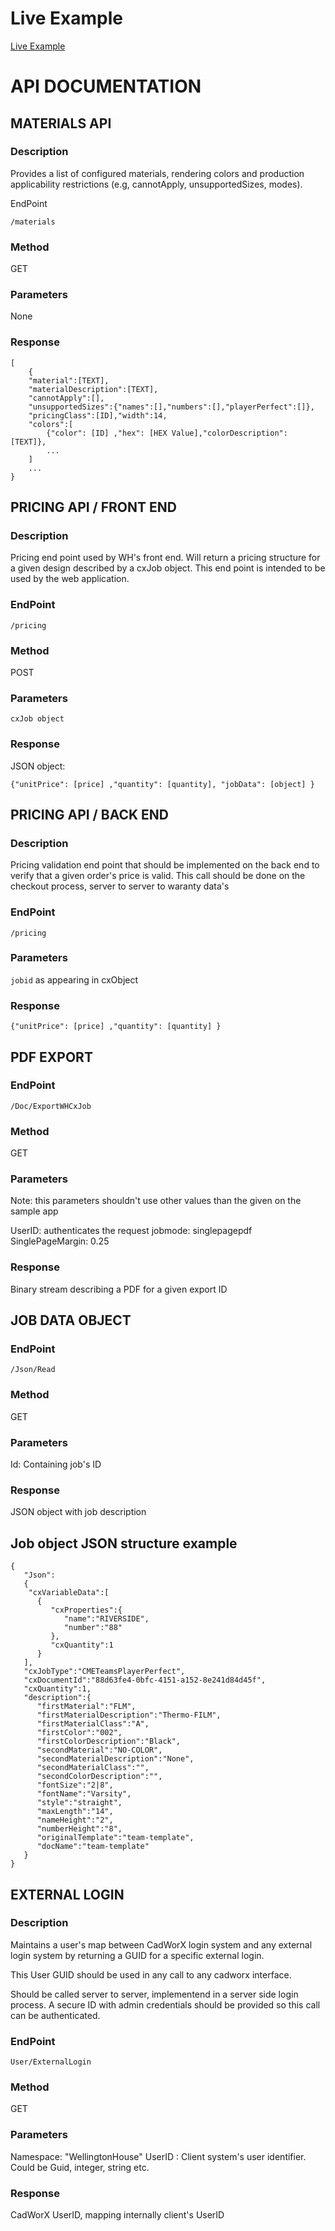 # Live Example #

[Live Example](https://stahls.github.io/wh-example/)


# API DOCUMENTATION #

## MATERIALS API ##

### Description ###

Provides a list of configured materials, rendering colors and production applicability restrictions (e.g, cannotApply, unsupportedSizes, modes).

EndPoint 

`/materials`

### Method ###

GET

### Parameters ###

None

### Response ###

```
[
	{
	"material":[TEXT],
	"materialDescription":[TEXT],
	"cannotApply":[],
	"unsupportedSizes":{"names":[],"numbers":[],"playerPerfect":[]},
	"pricingClass":[ID],"width":14,
	"colors":[
		{"color": [ID] ,"hex": [HEX Value],"colorDescription": [TEXT]},
		...
	]
	...
}
```

## PRICING API / FRONT END ##

### Description ###

Pricing end point used by WH's front end. Will return a pricing structure for a given design described by a cxJob object. This end point is intended to be used by the web application.

### EndPoint ###

`/pricing`

### Method ###

POST

### Parameters ###

`cxJob object`

### Response ###

JSON object:

`{"unitPrice": [price] ,"quantity": [quantity], "jobData": [object] }`

## PRICING API / BACK END ##

### Description ###

Pricing validation end point that should be implemented on the back end to verify that a given order's price is valid. This call should be done on the checkout process, server to server to waranty data's 

### EndPoint ###

`/pricing`

### Parameters ###

`jobid` as appearing in cxObject

### Response ### 

`{"unitPrice": [price] ,"quantity": [quantity] }`

## PDF EXPORT ##

### EndPoint ###

`/Doc/ExportWHCxJob`

### Method ###

GET

### Parameters ### 

Note: this parameters shouldn't use other values than the given on the sample app

UserID: authenticates the request
jobmode: singlepagepdf
SinglePageMargin: 0.25 

### Response ###

Binary stream describing a PDF for a given export ID

## JOB DATA OBJECT ##

### EndPoint ###

`/Json/Read`

### Method ###

GET

### Parameters ### 

Id: Containing job's ID

### Response ###

JSON object with job description

## Job object JSON structure example ##

```
{  
   "Json":
   {
    "cxVariableData":[  
      {  
         "cxProperties":{  
            "name":"RIVERSIDE",
            "number":"88"
         },
         "cxQuantity":1
      }
   ],
   "cxJobType":"CMETeamsPlayerPerfect",
   "cxDocumentId":"88d63fe4-0bfc-4151-a152-8e241d84d45f",
   "cxQuantity":1,
   "description":{  
      "firstMaterial":"FLM",
      "firstMaterialDescription":"Thermo-FILM",
      "firstMaterialClass":"A",
      "firstColor":"002",
      "firstColorDescription":"Black",
      "secondMaterial":"NO-COLOR",
      "secondMaterialDescription":"None",
      "secondMaterialClass":"",
      "secondColorDescription":"",
      "fontSize":"2|8",
      "fontName":"Varsity",
      "style":"straight",
      "maxLength":"14",
      "nameHeight":"2",
      "numberHeight":"8",
      "originalTemplate":"team-template",
      "docName":"team-template"
   }
}
```

## EXTERNAL LOGIN ##

### Description ###

Maintains a user's map between CadWorX login system and any external login system by returning a GUID for a specific external login.

This User GUID should be used in any call to any cadworx interface.

Should be called server to server, implementend in a server side login process. A secure ID with admin credentials should be provided so this call can be authenticated.

### EndPoint ###

`User/ExternalLogin`

### Method ###

GET

### Parameters ### 

Namespace: "WellingtonHouse"
UserID : Client system's user identifier.  Could be Guid, integer, string etc. 

### Response ###

CadWorX UserID, mapping internally client's UserID

